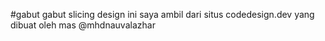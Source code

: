  #gabut gabut slicing
design ini saya ambil dari situs codedesign.dev yang dibuat oleh mas @mhdnauvalazhar
